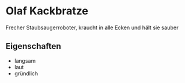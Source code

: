 # Olaf Kackbratze
Frecher Staubsaugerroboter, kraucht in alle Ecken und hält sie sauber
## Eigenschaften
* langsam
* laut
* gründlich
